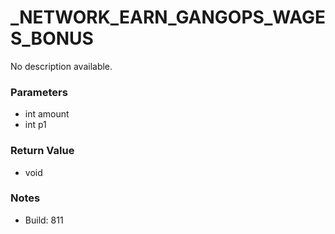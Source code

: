# _NETWORK_EARN_GANGOPS_WAGES_BONUS

No description available.

### Parameters
* int amount
* int p1

### Return Value
* void

### Notes
* Build: 811

